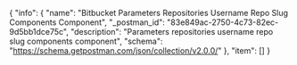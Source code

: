 {
  "info": {
    "name": "Bitbucket Parameters Repositories Username Repo Slug Components Component",
    "_postman_id": "83e849ac-2750-4c73-82ec-9d5bb1dce75c",
    "description": "Parameters repositories username repo slug components component",
    "schema": "https://schema.getpostman.com/json/collection/v2.0.0/"
  },
  "item": []
}